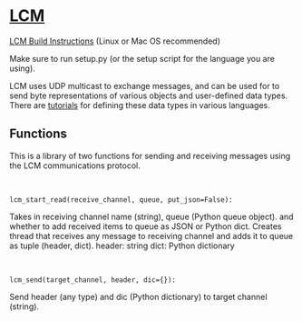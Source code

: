 # [LCM](https://lcm-proj.github.io/)

[LCM Build Instructions](https://lcm-proj.github.io/build_instructions.html) (Linux or Mac OS recommended)

Make sure to run setup.py (or the setup script for the language you are using).

LCM uses UDP multicast to exchange messages, and can be used for to send byte representations of various objects and user-defined data types. There are [tutorials](https://lcm-proj.github.io/tutorial_general.html) for defining these data types in various languages.


## Functions
This is a library of two functions for sending and receiving messages using the LCM communications protocol. 

<br>

`lcm_start_read(receive_channel, queue, put_json=False):`

Takes in receiving channel name (string), queue (Python queue object).
and whether to add received items to queue as JSON or Python dict.
Creates thread that receives any message to receiving channel and adds
it to queue as tuple (header, dict).
header: string
dict: Python dictionary

<br>

`lcm_send(target_channel, header, dic={}):`

Send header (any type) and dic (Python dictionary) to target channel (string).